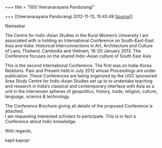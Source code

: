 +++
title = "000 Veeranarayana Pandurangi"

+++
[[Veeranarayana Pandurangi	2012-11-13, 15:45:49 [Source](https://groups.google.com/g/bvparishat/c/HCOVRrmXZsI)]]



  
Namaskar

 The Centre for Indic-Asian Studies in the Rural Women’s University I am associated with is holding an International Conference on South-East-East Asia and India: Historical Interconnections in Art, Architecture and Culture of Laos, Thailand, Cambodia and Vietnam, 18-20 January 2013. The Conference focuses on the shared Indic-Asian culture of South East Asia



 This is the second International Conference. The first was on India-Korea Relations: Past and Present held in July 2012 whose Proceedings are under publication. These Conferences are being organized by the UGC sponsored Area Study Centre for Indic-Asian Studies set up to to undertake teaching and research in India’s classical and contemporary interface with Asia as a unit in the interwoven spheres of geopolitics, history, trade, religion, culture, language, science & technology.

 The Conference Brochure giving all details of the proposed Conference is attached.  
 I am requesting interested scholars to participate. This is in fact a Conference about Indic knowledge.

With regards,

kapil kapopr

